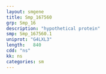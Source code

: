 ```yaml
---
layout: smgene
title: Smp_167560
grp: Smp_16
description: "hypothetical protein"
smp: Smp_167560.1
uniprot: "G4LXL3"
length:   840
cdd: "ns"
kk: ns
categories: sm
---
```

